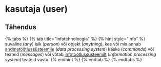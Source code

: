 # kasutaja \(user\)

## Tähendus

{% tabs %}
{% tab title="Infotehnoloogia" %}
{% hint style="info" %}
suvaline \(_any_\) isik \(_person_\) või objekt \(_anything_\), kes või mis annab [andmetöötlussüsteemile](andmetoeoetlussuesteem-data-processing-system.md) \(_data processing system_\) käske \(_commands_\) või teateid \(_messages_\) või võtab [infotöötlussüsteemilt](infotoeoetlussuesteem-information-processing-system.md) \(_information processing system_\) teateid vastu.
{% endhint %}
{% endtab %}
{% endtabs %}

